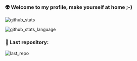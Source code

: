 ### 👽 Welcome to my profile, make yourself at home ;-)

![github_stats](https://github-readme-stats.vercel.app/api?username=1x-a1e&show_icons=true&theme=radical&include_all_commits=true)

![github_stats_language](https://github-readme-stats.vercel.app/api/top-langs/?username=1x-a1e&theme=radical&layout=compact)

### 🔭 Last repository:

![last_repo](https://github-readme-stats.vercel.app/api/pin?username=1x-a1e&repo=easytelegramcore&theme=radical&layout=compact)

<!--
**1x-a1e/1x-a1e** is a ✨ _special_ ✨ repository because its `README.md` (this file) appears on your GitHub profile.

Here are some ideas to get you started:

- 🔭 I’m currently working on ...
- 🌱 I’m currently learning ...
- 👯 I’m looking to collaborate on ...
- 🤔 I’m looking for help with ...
- 💬 Ask me about ...
- 📫 How to reach me: ...
- 😄 Pronouns: ...
- ⚡ Fun fact: ...
-->

